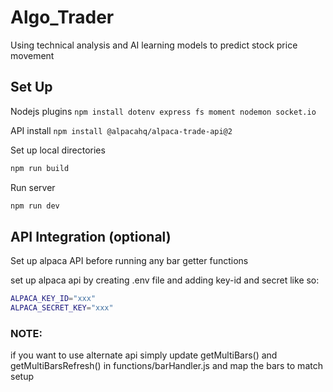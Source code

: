 # Algo_Trader
Using technical analysis and AI learning models to predict stock price movement

## Set Up
Nodejs plugins
```npm install dotenv express fs moment nodemon socket.io```

API install
```npm install @alpacahq/alpaca-trade-api@2```

Set up local directories
```bash
npm run build
```

Run server
```bash
npm run dev
```

## API Integration (optional)
Set up alpaca API before running any bar getter functions


set up alpaca api by creating .env file and adding key-id and secret like so: 
```bash
ALPACA_KEY_ID="xxx"
ALPACA_SECRET_KEY="xxx"
```

### NOTE: 
if you want to use alternate api simply update getMultiBars() and getMultiBarsRefresh() in functions/barHandler.js and map the bars to match setup


